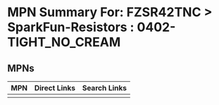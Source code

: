 



# MPN Summary For: FZSR42TNC > SparkFun-Resistors : 0402-TIGHT_NO_CREAM

## MPNs
  

|MPN|Direct Links|Search Links|
| :--- | :--- | :--- |
||||
